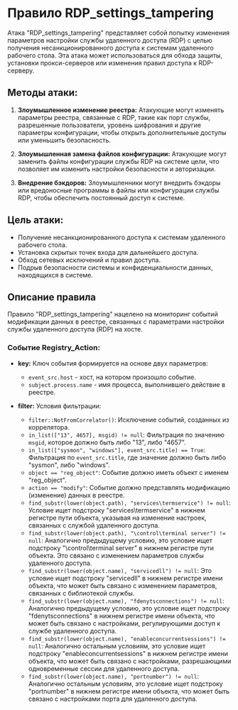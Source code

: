 # Правило RDP_settings_tampering

Атака "RDP_settings_tampering" представляет собой попытку изменения параметров настройки службы удаленного доступа (RDP) с целью получения несанкционированного доступа к системам удаленного рабочего стола. Эта атака может использоваться для обхода защиты, установки прокси-серверов или изменения правил доступа к RDP-серверу.

## Методы атаки:

1. **Злоумышленное изменение реестра:** Атакующие могут изменять параметры реестра, связанные с RDP, такие как порт службы, разрешенные пользователи, уровень шифрования и другие параметры конфигурации, чтобы открыть дополнительные доступы или уменьшить безопасность.

2. **Злоумышленная замена файлов конфигурации:** Атакующие могут заменить файлы конфигурации службы RDP на системе цели, что позволяет им изменить настройки безопасности и авторизации.

3. **Внедрение бэкдоров:** Злоумышленники могут внедрить бэкдоры или вредоносные программы в файлы или конфигурации службы RDP, чтобы обеспечить постоянный доступ к системе.

## Цель атаки:

- Получение несанкционированного доступа к системам удаленного рабочего стола.
- Установка скрытых точек входа для дальнейшего доступа.
- Обход сетевых исключений и правил доступа.
- Подрыв безопасности системы и конфиденциальности данных, находящихся в системе.

## Описание правила

Правило "RDP_settings_tampering" нацелено на мониторинг событий модификации данных в реестре, связанных с параметрами настройки службы удаленного доступа (RDP) на хосте.

### Событие Registry_Action:

- **key:** Ключ события формируется на основе двух параметров:
  - `event_src.host` - хост, на котором произошло событие.
  - `subject.process.name` - имя процесса, выполнившего действие в реестре.

- **filter:** Условия фильтрации:
  - `filter::NotFromCorrelator()`: Исключение событий, созданных из коррелятора.
  - `in_list(["13", 4657], msgid) != null`: Фильтрация по значению `msgid`, которое должно быть либо "13", либо "4657".
  - `in_list(["sysmon", "windows"], event_src.title) == True`: Фильтрация по `event_src.title`, где значение должно быть либо "sysmon", либо "windows".
  - `object == "reg_object"`: Событие должно иметь объект с именем "reg_object".
  - `action == "modify"`: Событие должно представлять модификацию (изменение) данных в реестре.
  - `find_substr(lower(object.path), "services\termservice") != null`: Условие ищет подстроку "services\termservice" в нижнем регистре пути объекта, указывая на изменение настроек, связанных с службой удаленного доступа.
  - `find_substr(lower(object.path), "\control\terminal server") != null`: Аналогично предыдущему условию, это условие ищет подстроку "\control\terminal server" в нижнем регистре пути объекта. Это связано с изменением параметров службы удаленного доступа.
  - `find_substr(lower(object.name), "servicedll") != null`: Это условие ищет подстроку "servicedll" в нижнем регистре имени объекта, что может быть связано с изменением параметров, связанных с библиотекой службы.
  - `find_substr(lower(object.name), "fdenytsconnections") != null`: Аналогично предыдущему условию, это условие ищет подстроку "fdenytsconnections" в нижнем регистре имени объекта, что может быть связано с настройками, регулирующими доступ к службе удаленного доступа.
  - `find_substr(lower(object.name), "enableconcurrentsessions") != null`: Аналогично остальным условиям, это условие ищет подстроку "enableconcurrentsessions" в нижнем регистре имени объекта, что может быть связано с настройками, разрешающими одновременные сессии для удаленного доступа.
  - `find_substr(lower(object.name), "portnumber") != null`: Аналогично остальным условиям, это условие ищет подстроку "portnumber" в нижнем регистре имени объекта, что может быть связано с настройками порта для удаленного доступа.
